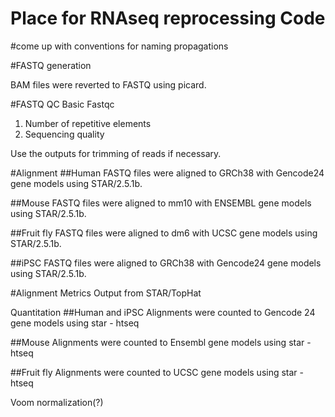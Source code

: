 # Place for RNAseq reprocessing Code

#come up with conventions for naming propagations

#FASTQ generation

BAM files were reverted to FASTQ using picard.

#FASTQ QC
Basic Fastqc
1) Number of repetitive elements
2) Sequencing quality

Use the outputs for trimming of reads if necessary.

#Alignment
##Human
FASTQ files were aligned to GRCh38 with Gencode24 gene models using STAR/2.5.1b.

##Mouse
FASTQ files were aligned to mm10 with ENSEMBL gene models using STAR/2.5.1b.

##Fruit fly
FASTQ files were aligned to dm6 with UCSC gene models using STAR/2.5.1b.

##iPSC
FASTQ files were aligned to GRCh38 with Gencode24 gene models using STAR/2.5.1b.

#Alignment Metrics
Output from STAR/TopHat

Quantitation
##Human and iPSC
Alignments were counted to Gencode 24 gene models using star - htseq

##Mouse
Alignments were counted to Ensembl gene models using star - htseq

##Fruit fly
Alignments were counted to UCSC gene models using star - htseq

Voom normalization(?)
